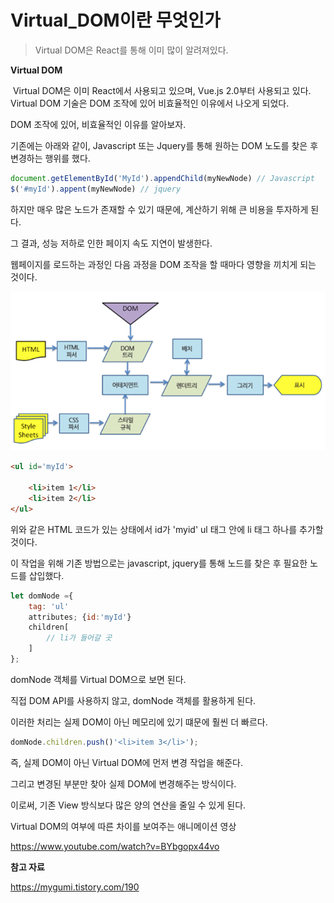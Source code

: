 # Virtual_DOM이란 무엇인가

> Virtual DOM은 React를 통해 이미 많이 알려져있다.

**Virtual DOM**

​	Virtual DOM은 이미 React에서 사용되고 있으며, Vue.js 2.0부터 사용되고 있다. Virtual DOM 기술은 DOM 조작에 있어 비효율적인 이유에서 나오게 되었다.

DOM 조작에 있어, 비효율적인 이유를 알아보자.

 기존에는 아래와 같이, Javascript 또는 Jquery를 통해 원하는 DOM 노도를 찾은 후 변경하는 행위를 했다.

```js
document.getElementById('MyId').appendChild(myNewNode) // Javascript
$('#myId').appent(myNewNode) // jquery
```

하지만 매우 많은 노드가 존재할 수 있기 때문에, 계산하기 위해 큰 비용을 투자하게 된다.

그 결과, 성능 저하로 인한 페이지 속도 지연이 발생한다.

웹페이지를 로드하는 과정인 다음 과정을 DOM 조작을 할 때마다 영향을 끼치게 되는 것이다.

<img src="../../2.Pictures/load_webpage.png">

```html
<ul id='myId'>
    
    <li>item 1</li>
    <li>item 2</li>
</ul>
```

 위와 같은 HTML 코드가 있는 상태에서 id가 'myid' ul 태그 안에 li 태그 하나를 추가할 것이다.

이 작업을 위해 기존 방법으로는 javascript, jquery를 통해 노드를 찾은 후 필요한 노드를 삽입했다.

```js
let domNode ={
    tag: 'ul'
    attributes; {id:'myId'}
    children[
		// li가 들어갈 곳
	]
};
```

domNode 객체를 Virtual DOM으로 보면 된다.

직접 DOM API를 사용하지 않고, domNode 객체를 활용하게 된다.

이러한 처리는 실제 DOM이 아닌 메모리에 있기 떄문에 훨씬 더 빠르다.

```js
domNode.children.push()'<li>item 3</li>');
```

즉, 실제 DOM이 아닌 Virtual DOM에 먼저 변경 작업을 해준다.

그리고 변경된 부분만 찾아 실제 DOM에 변경해주는 방식이다.

이로써, 기존 View 방식보다 많은 양의 연산을 줄일 수 있게 된다.



Virtual DOM의 여부에 따른 차이를 보여주는 애니메이션 영상

https://www.youtube.com/watch?v=BYbgopx44vo



**참고 자료**

https://mygumi.tistory.com/190